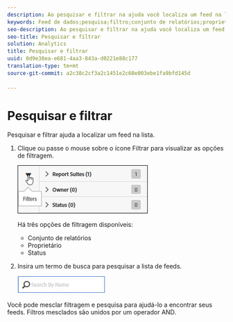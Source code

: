 ```yaml
---
description: Ao pesquisar e filtrar na ajuda você localiza um feed na lista.
keywords: Feed de dados;pesquisa;filtro;conjunto de relatórios;proprietário;status
seo-description: Ao pesquisar e filtrar na ajuda você localiza um feed na lista.
seo-title: Pesquisar e filtrar
solution: Analytics
title: Pesquisar e filtrar
uuid: 0d9e38ea-e681-4aa3-843a-d0221e88c177
translation-type: tm+mt
source-git-commit: a2c38c2cf3a2c1451e2c60e003ebe1fa9bfd145d

---
```



# Pesquisar e filtrar

Pesquisar e filtrar ajuda a localizar um feed na lista.

1. Clique ou passe o mouse sobre o ícone Filtrar para visualizar as opções de filtragem.

   ![Filtros](assets/filters.jpg)

   Há três opções de filtragem disponíveis:

   * Conjunto de relatórios
   * Proprietário
   * Status

1. Insira um termo de busca para pesquisar a lista de feeds.

   ![Pesquisar](assets/search.jpg)

Você pode mesclar filtragem e pesquisa para ajudá-lo a encontrar seus feeds. Filtros mesclados são unidos por um operador AND.
